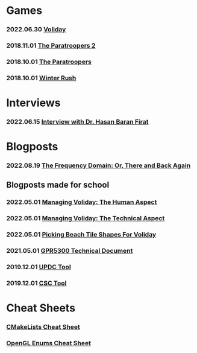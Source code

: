 # Games
### 2022.06.30 [Voliday](https://volcanoteam.itch.io/voliday)
### 2018.11.01 [The Paratroopers 2](https://loshkinoleg.itch.io/the-paratroopers-2)
### 2018.10.01 [The Paratroopers](https://loshkinoleg.itch.io/the-paratroopers-1)
### 2018.10.01 [Winter Rush](https://loshkinoleg.itch.io/winter-rush)

# Interviews
### 2022.06.15 [Interview with Dr. Hasan Baran Firat](https://LoshkinOleg.github.io/Interviews/Interview_With_Dr_Hasan_Baran_Firat/Interview_With_Dr_Hasan_Baran_Firat)

# Blogposts
### 2022.08.19 [The Frequency Domain: Or, There and Back Again](https://LoshkinOleg.github.io/Blogposts/TheFrequencyDomainOrThereAndBackAgain/TheFrequencyDomainOrThereAndBackAgain)

## Blogposts made for school
### 2022.05.01 [Managing Voliday: The Human Aspect](https://LoshkinOleg.github.io/Blogposts/BlogpostsForSchool/Managing_Voliday_The_Human_Aspect/Managing_Voliday_The_Human_Aspect)
### 2022.05.01 [Managing Voliday: The Technical Aspect](https://LoshkinOleg.github.io/Blogposts/BlogpostsForSchool/Managing_Voliday_The_Technical_Aspect/Managing_Voliday_The_Technical_Aspect)
### 2022.05.01 [Picking Beach Tile Shapes For Voliday](https://LoshkinOleg.github.io/Blogposts/BlogpostsForSchool/Picking_Beach_Tile_Shapes_For_Voliday/Picking_Beach_Tile_Shapes_For_Voliday)
### 2021.05.01 [GPR5300 Technical Document](https://LoshkinOleg.github.io/Blogposts/BlogpostsForSchool/GPR5300_TechnicalDocumentation/GPR5300_TechnicalDocumentation)
### 2019.12.01 [UPDC Tool](https://github.com/LoshkinOleg/UPDC_TechnicalDocument)
### 2019.12.01 [CSC Tool](https://github.com/LoshkinOleg/CSC_TechnicalDocument)

# Cheat Sheets
### [CMakeLists Cheat Sheet](https://LoshkinOleg.github.io/Cheatsheets/CMakeLists_Cheatsheet/CMakeLists_Cheatsheet)
### [OpenGL Enums Cheat Sheet](https://LoshkinOleg.github.io/Cheatsheets/OpenGL_Enums_Cheatsheet/OpenGL_Enums_Cheatsheet)